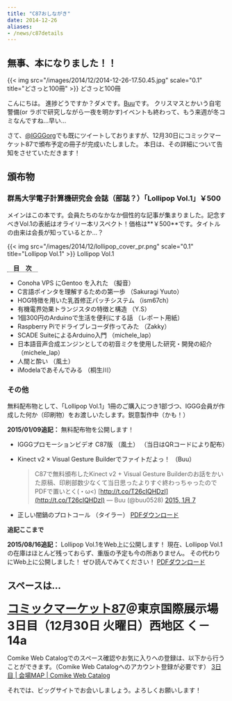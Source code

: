 ```yaml
---
title: "C87おしながき"
date: 2014-12-26
aliases:
- /news/c87details
---
```


## 無事、本になりました！！

{{< img src="/images/2014/12/2014-12-26-17.50.45.jpg" scale="0.1" title="どさっと100冊" >}} どさっと100冊

こんにちは。
進捗どうですか？ダメです。[Buu](http://twitter.com/buu0528)です。
クリスマスとかいう自宅警備(or ラボで研究しながら一夜を明かす)イベントも終わって、もう来週が冬コミなんですね…早い…

さて、[@IGGGorg](http://twitter.com/IGGGorg)でも既にツイートしておりますが、12月30日にコミックマーケット87で頒布予定の冊子が完成いたしました。
本日は、その詳細について告知をさせていただきます！

## 頒布物

### 群馬大学電子計算機研究会 会誌（部誌？）「Lollipop Vol.1」￥500

メインはこの本です。会員たちのなかなか個性的な記事が集まりました。記念すべきVol.1の表紙はオライリー本リスペクト！価格は**￥500**です。タイトルの由来は会長が知っているとか…？

{{< img src="/images/2014/12/lollipop_cover_pr.png" scale="0.1" title="Lollipop Vol.1" >}} Lollipop Vol.1

<span style="border-bottom: dotted 1px; font-weight: bold; margin: 0px 0px 5px 0px;">　目　次　</span>

* Conoha VPS にGentoo を入れた （擬音）
* C言語ポインタを理解するための第一歩 （Sakuragi Yuuto）
* HOG特徴を用いた乳首修正パッチシステム （ism67ch）
* 有機電界効果トランジスタの特徴と構造 （Y.S）
* 1個300円のArduinoで生活を便利にする話 （レポート用紙）
* Raspberry Piでドライブレコーダ作ってみた （Zakky）
* SCADE SuiteによるArduino入門 （michele_lap）
* 日本語音声合成エンジンとしての初音ミクを使用した研究・開発の紹介 （michele_lap）
* 人間と酔い （風土）
* iModelaであそんでみる （桐生川）

### その他

無料配布物として、「Lollipop Vol.1」1冊のご購入につき1部づつ、IGGG会員が作成した何か（印刷物）をお渡しいたします。鋭意製作中（かも！）

**2015/01/09追記：** 無料配布物を公開します！

* IGGGプロモーションビデオ C87版 （風土） （当日はQRコードにより配布）
* Kinect v2 × Visual Gesture Builderでファイトだよっ！ （Buu）

    > C87で無料頒布したKinect v2 + Visual Gesture Builderのお話をかいた原稿、印刷部数少なくて当日思ったよりすぐ終わっちゃったのでPDFで置いとく(・ω<) [http://t.co/T26cIQHDzI](http://t.co/T26cIQHDzI) — Buu (@buu0528) [2015, 1月 7](https://twitter.com/buu0528/status/552952754734235648)

    <script src="//platform.twitter.com/widgets.js" async="" charset="utf-8"></script>
* 正しい闇鍋のプロトコール （タイラー） [PDFダウンロード](http://ftp.iggg.org/taira/yaminabe.pdf "【PDF】正しい闇鍋のプロトコール")

**追記ここまで**

**2015/08/16追記：** Lollipop Vol.1をWeb上に公開します！
現在、Lollipop Vol.1の在庫はほとんど残っておらず、重版の予定も今の所ありません。
その代わりにWeb上に公開しました！
ぜひ読んでみてください！
[PDFダウンロード](http://ftp.iggg.org/public/comiket/lollipop_vol1.pdf)

## スペースは…

<span style="font-size: 20pt; font-weight: bold;">[コミックマーケット87](http://www.comiket.co.jp/info-a/C87/C87info.html "コミックマーケット87")＠東京国際展示場 3日目（12月30日 火曜日）西地区 く－14a</span>

Comike Web Catalogでのスペース確認やお気に入りへの登録は、以下から行うことができます。（Comike Web Catalogへのアカウント登録が必要です）
[3日目 | 会場MAP | Comike Web Catalog](https://webcatalog-free.circle.ms/Map/Hall?day=Day3&hall=w12#く14a "3日目 | 会場MAP | Comike Web Catalog")

それでは、ビッグサイトでお会いしましょう。よろしくお願いします！
